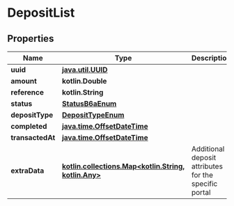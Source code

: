 
# DepositList

## Properties
Name | Type | Description | Notes
------------ | ------------- | ------------- | -------------
**uuid** | [**java.util.UUID**](java.util.UUID.md) |  |  [readonly]
**amount** | **kotlin.Double** |  |  [readonly]
**reference** | **kotlin.String** |  |  [readonly]
**status** | [**StatusB6aEnum**](StatusB6aEnum.md) |  |  [readonly]
**depositType** | [**DepositTypeEnum**](DepositTypeEnum.md) |  |  [readonly]
**completed** | [**java.time.OffsetDateTime**](java.time.OffsetDateTime.md) |  |  [readonly]
**transactedAt** | [**java.time.OffsetDateTime**](java.time.OffsetDateTime.md) |  |  [readonly]
**extraData** | [**kotlin.collections.Map&lt;kotlin.String, kotlin.Any&gt;**](kotlin.Any.md) | Additional deposit attributes for the specific portal |  [readonly]



